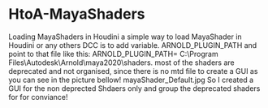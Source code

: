 # HtoA-MayaShaders
Loading MayaShaders in Houdini
a simple way to load MayaShader in Houdini or any others DCC is to add variable.
ARNOLD_PLUGIN_PATH and point to that file like this:
ARNOLD_PLUGIN_PATH= C:\Program Files\Autodesk\Arnold\maya2020\shaders.
most of the shaders are deprecated and not organised, since there is no mtd file to create a GUI as you can see in the picture bellow!
mayaShader_Default.jpg
So I created a GUI for the non deprected Shdaers only and group the deprecated shaders for for conviance!
